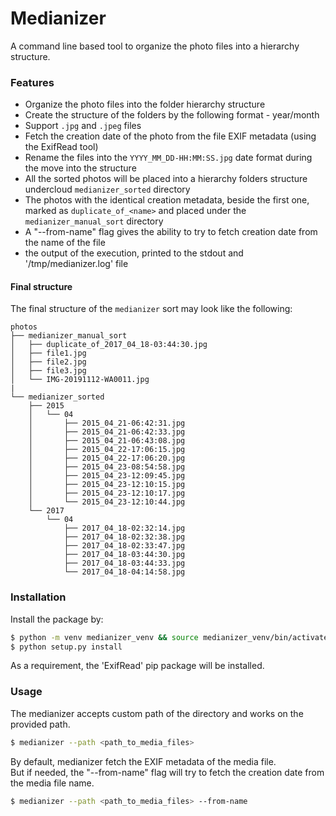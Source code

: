 # Medianizer

A command line based tool to organize the photo files into a hierarchy structure.

### Features
* Organize the photo files into the folder hierarchy structure
* Create the structure of the folders by the following format - year/month
* Support `.jpg` and `.jpeg` files
* Fetch the creation date of the photo from the file EXIF metadata (using
the ExifRead tool)
* Rename the files into the `YYYY_MM_DD-HH:MM:SS.jpg` date format during
the move into the structure
* All the sorted photos will be placed into a hierarchy folders structure
undercloud `medianizer_sorted` directory
* The photos with the identical creation metadata, beside the first one,
marked as `duplicate_of_<name>` and placed under the `medianizer_manual_sort` directory
* A "--from-name" flag gives the ability to try to fetch creation date from the name of the file
* the output of the execution, printed to the stdout and '/tmp/medianizer.log' file


#### Final structure
The final structure of the `medianizer` sort may look like the following:
```
photos
├── medianizer_manual_sort
│   ├── duplicate_of_2017_04_18-03:44:30.jpg
│   ├── file1.jpg
│   ├── file2.jpg
│   ├── file3.jpg
│   └── IMG-20191112-WA0011.jpg
|
└── medianizer_sorted
    ├── 2015
    │   └── 04
    │       ├── 2015_04_21-06:42:31.jpg
    │       ├── 2015_04_21-06:42:33.jpg
    │       ├── 2015_04_21-06:43:08.jpg
    │       ├── 2015_04_22-17:06:15.jpg
    │       ├── 2015_04_22-17:06:20.jpg
    │       ├── 2015_04_23-08:54:58.jpg
    │       ├── 2015_04_23-12:09:45.jpg
    │       ├── 2015_04_23-12:10:15.jpg
    │       ├── 2015_04_23-12:10:17.jpg
    │       └── 2015_04_23-12:10:44.jpg
    └── 2017
        └── 04
            ├── 2017_04_18-02:32:14.jpg
            ├── 2017_04_18-02:32:38.jpg
            ├── 2017_04_18-02:33:47.jpg
            ├── 2017_04_18-03:44:30.jpg
            ├── 2017_04_18-03:44:33.jpg
            └── 2017_04_18-04:14:58.jpg
```


### Installation
Install the package by:
```bash
$ python -m venv medianizer_venv && source medianizer_venv/bin/activate
$ python setup.py install
```

As a requirement, the 'ExifRead' pip package will be installed.


### Usage
The medianizer accepts custom path of the directory and works on the provided path.

```bash
$ medianizer --path <path_to_media_files>
```

By default, medianizer fetch the EXIF metadata of the media file.  
But if needed, the "--from-name" flag will try to fetch the creation date from the
media file name.

```bash
$ medianizer --path <path_to_media_files> --from-name
```
